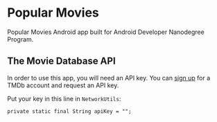 # Popular Movies
Popular Movies Android app built for Android Developer Nanodegree Program.

## The Movie Database API
In order to use this app, you will need an API key. You can [sign up](https://www.themoviedb.org/account/signup) for a TMDb account and request an API key.

Put your key in this line in `NetworkUtils`:
```
private static final String apiKey = "";
```
